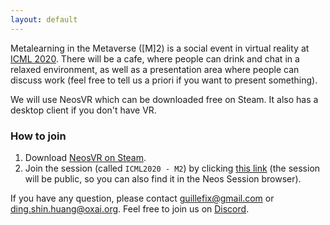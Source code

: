 ```yaml
---
layout: default
---
```


Metalearning in the Metaverse ([M]2) is a social event in virtual reality at [ICML 2020](https://icml.cc/virtual/2020). There will be a cafe, where people can drink and chat in a relaxed environment, as well as a presentation area where people can discuss work (feel free to tell us a priori if you want to present something).

We will use NeosVR which can be downloaded free on Steam. It also has a desktop client if you don't have VR.

### How to join

1. Download [NeosVR on Steam](https://store.steampowered.com/app/740250/Neos_VR/).
2. Join the session (called `ICML2020 - M2`) by clicking [this link](http://cloudx.azurewebsites.net/open/session/a3a1ba4b-c471-45f8-9e9d-fcc4f0f123c7) (the session will be public, so you can also find it in the Neos Session browser).

If you have any question, please contact guillefix@gmail.com or ding.shin.huang@oxai.org. Feel free to join us on [Discord](https://discord.gg/CFsm4Qx).
